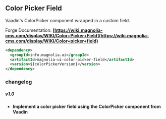 ## Color Picker Field
Vaadin's ColorPicker component wrapped in a custom field. 

Forge Documentation: __[https://wiki.magnolia-cms.com/display/WIKI/Color+Picker+Field](https://wiki.magnolia-cms.com/display/WIKI/Color+picker+field)__

``` xml
<dependency> 
  <groupId>info.magnolia.ui</groupId>
  <artifactId>magnolia-ui-color-picker-field</artifactId>
  <version>${colorPickerVersion}</version>
</dependency>
```

### changelog

##### v1.0
- __Implement a color picker field using the ColorPicker component from Vaadin__

